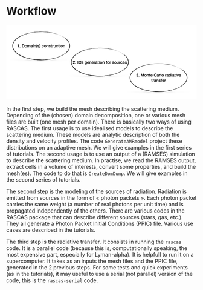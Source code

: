 
# Workflow


![workflow](../img/workflow_v0.1.png)


In the first step, we build the mesh describing the scattering medium. Depending of the (chosen) domain decomposition, one or various mesh files are built (one mesh per domain). There is basically two ways of using RASCAS. The first usage is to use idealised models to describe the scattering medium. These models are analytic description of both the density and velocity profiles. The code ``GenerateAMRmodel`` project these distributions on an adaptive mesh. We will give examples in the first series of tutorials. The second usage is to use an output of a (RAMSES) simulation to describe the scattering medium. In practise, we read the RAMSES output, extract cells in a volume of interests, convert some properties, and build the mesh(es). The code to do that is ``CreateDomDump``. We will give examples in the second series of tutorials.

The second step is the modeling of the sources of radiation. Radiation is emitted from sources in the form of « photon packets ».
Each photon packet carries the same weight (a number of real photons per unit time)
and is propagated independently of the others. There are various codes in the RASCAS package that can describe different sources (stars, gas, etc.). They all generate a Photon Packet Initial Conditions (PPIC) file. Various use cases are described in the tutorials.


The third step is the radiative transfer. It consists in running the ``rascas`` code. It is a parallel code (because this is, computationally speaking, the most expensive part, especially for Lyman-alpha). It is helpfull to run it on a supercomputer. It takes as an inputs the mesh files and the PPIC file, generated in the 2 previous steps. For some tests and quick experiments (as in the tutorials), it may useful to use a serial (not parallel) version of the code, this is the ``rascas-serial`` code.

